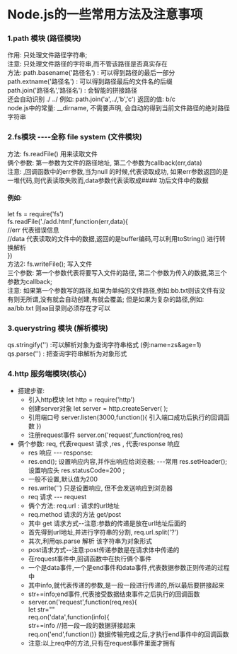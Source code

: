 # Node.js的一些常用方法及注意事项
### 1.path 模块 (路径模块)
 作用: 只处理文件路径字符串; <br>
 注意: 只处理文件路径的字符串,而不管该路径是否真实存在<br>
 方法:  path.basename('路径名')  : 可以得到路径的最后一部分<br>
 path.extname('路径名') :  可以得到路径最后的文件名的后缀<br>
 path.join('路径名','路径名') : 会智能的拼接路径<br>
 还会自动识别 ./ ../    例如:  path.join('a',../,'b','c')   返回的值: b/c   <br>
 node.js中的常量: __dirname, 不需要声明, 会自动的得到当前文件路径的绝对路径字符串<br>
### 2.fs模块  ----全称 file system (文件模块)
 方法:  fs.readFile() 用来读取文件<br>
 俩个参数: 第一参数为文件的路径地址, 第二个参数为callback(err,data)<br>
 注意: ,回调函数中的err参数,当为null 的时候,代表读取成功, 如果err参数返回的是一堆代码,则代表读取失败而,data参数代表读取成#### 功后文件中的数据<br>
#### 例如:
 let fs = require('fs') <br>
 fs.readFile('./add.html',function(err,data){<br>
       //err 代表错误信息 <br>
  //data 代表读取的文件中的数据,返回的是buffer编码,可以利用toString() 进行转换解析<br>
 })<br>
方法2: fs.writeFile(); 写入文件 <br>
三个参数: 第一个参数代表将要写入文件的路径, 第二个参数为传入的数据,第三个参数为callback;<br>
注意: 如果第一个参数写的路径,如果为单纯的文件路径,例如:bb.txt则该文件有没有则无所谓,没有就会自动创建,有就会覆盖;  但是如果为复杂的路径,例如: aa/bb.txt  则aa目录则必须存在才可以<br>
### 3.querystring 模块  (解析模块)
qs.stringify('')  :可以解析对象为查询字符串格式 (例:name=zs&age=1)<br>
qs.parse('')  : 把查询字符串解析为对象形式<br>
### 4.http 服务端模块(核心)
 * 搭建步骤: 
    *  引入http模块    let http = require('http')
    *  创建server对象  let server = http.createServer( );
    *  引用端口号        server.listen(3000,function(){  引入端口成功后执行的回调函数  })
    *  注册request事件   server.on('request',function(req,res)
  * 俩个参数: req, 代表request 请求 ,res , 代表response 响应  
    * res 响应 --- response:
    * res.end(); 设置响应内容,并作出响应给浏览器; ---常用   res.setHeader();设置响应头  res.statusCode=200 ; 
    * 一般不设置,默认值为200
    * res.write('') 只是设置响应, 但不会发送响应到浏览器 <br>
    * req   请求 --- request<br>
    * 俩个方法:  req.url   : 请求的url地址     <br>
    *  req.method    请求的方法 get/post<br>
    * 其中 get 请求方式--注意:参数的传递是放在url地址后面的 <br>
    * 首先得到url地址,并进行字符串的分割, req.url.split('?')<br>
    * 其次,利用qs.parse 解析 该字符串为对象形式<br>
    * post请求方式--注意:post传递参数是在请求体中传递的<br>
    * 在request事件中,回调函数中在执行俩个事件<br>
    *  一个是data事件,一个是end事件和data事件,代表数据参数正则传递的过程中<br>
    * 其中info,就代表传递的参数,是一段一段进行传递的,所以最后要拼接起来<br>
    * str+=info;end事件,代表接受数据结束事件之后执行的回调函数<br>
    * server.on('request',function(req,res){<br>
        let str=""<br>
       req.on('data',function(info){<br>
       str+=info //把一段一段的数据拼接起来<br>
       req.on('end',function()} 数据传输完成之后,才执行end事件中的回调函数<br>
    * 注意:以上req中的方法,只有在request事件里面才拥有
